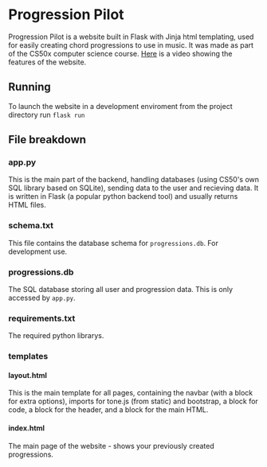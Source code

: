 # Progression Pilot
Progression Pilot is a website built in Flask with Jinja html templating, used for easily creating chord progressions to use in music. It was made as part of the CS50x computer science course. [Here](https://www.youtube.com/watch?v=Hz-QCDL7C0g) is a video showing the features of the website.

## Running
To launch the website in a development enviroment from the project directory run
`flask run`

## File breakdown
### app.py
This is the main part of the backend, handling databases (using CS50's own SQL library based on SQLite), sending data to the user and recieving data. It is written in Flask (a popular python backend tool) and usually returns HTML files.

### schema.txt
This file contains the database schema for `progressions.db`. For development use.

### progressions.db
The SQL database storing all user and progression data. This is only accessed by `app.py`.

### requirements.txt
The required python librarys.

### templates
#### layout.html
This is the main template for all pages, containing the navbar (with a block for extra options), imports for tone.js (from static) and bootstrap, a block for code, a block for the header, and a block for the main HTML.

#### index.html
The main page of the website - shows your previously created progressions.

#### 